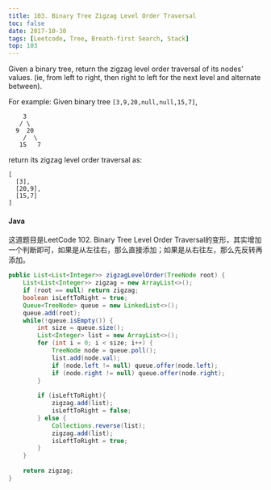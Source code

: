 ```yaml
---
title: 103. Binary Tree Zigzag Level Order Traversal
toc: false
date: 2017-10-30
tags: [Leetcode, Tree, Breath-first Search, Stack]
top: 103
---
```



Given a binary tree, return the zigzag level order traversal of its nodes' values. (ie, from left to right, then right to left for the next level and alternate between).

For example:
Given binary tree `[3,9,20,null,null,15,7]`,

```
    3
   / \
  9  20
    /  \
   15   7
```

return its zigzag level order traversal as:

```
[
  [3],
  [20,9],
  [15,7]
]
```

#### Java

这道题目是LeetCode 102. Binary Tree Level Order Traversal的变形，其实增加一个判断即可，如果是从左往右，那么直接添加；如果是从右往左，那么先反转再添加。

```Java
public List<List<Integer>> zigzagLevelOrder(TreeNode root) {
    List<List<Integer>> zigzag = new ArrayList<>();
    if (root == null) return zigzag;
    boolean isLeftToRight = true;
    Queue<TreeNode> queue = new LinkedList<>();
    queue.add(root);
    while(!queue.isEmpty()) {
        int size = queue.size();
        List<Integer> list = new ArrayList<>();
        for (int i = 0; i < size; i++) {
            TreeNode node = queue.poll();
            list.add(node.val);
            if (node.left != null) queue.offer(node.left);
            if (node.right != null) queue.offer(node.right);
        }
        
        if (isLeftToRight){
            zigzag.add(list);
            isLeftToRight = false;
        } else {
            Collections.reverse(list);
            zigzag.add(list);
            isLeftToRight = true;
        }
    }
    
    return zigzag;
}
```
